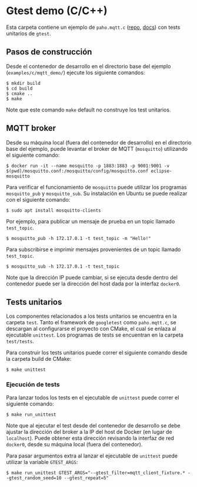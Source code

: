 # Gtest demo (C/C++)

Esta carpeta contiene un ejemplo de `paho.mqtt.c` ([repo](https://github.com/eclipse/paho.mqtt.c), [docs](https://www.eclipse.org/paho/files/mqttdoc/MQTTClient/html/index.html)) con tests unitarios de `gtest`.

## Pasos de construcción
Desde el contenedor de desarrollo en el directorio base del ejemplo (`examples/c/mqtt_demo/`) ejecute los siguiente comandos:

```console
$ mkdir build
$ cd build
$ cmake ..
$ make
```

Note que este comando `make` default no construye los test unitarios.

## MQTT broker
Desde su máquina local (fuera del contenedor de desarrollo) en el directorio base del ejemplo, puede levantar el broker de MQTT (`mosquitto`) utilizando el siguiente comando:

```console
$ docker run -it --name mosquitto -p 1883:1883 -p 9001:9001 -v $(pwd)/mosquitto.conf:/mosquitto/config/mosquitto.conf eclipse-mosquitto
```

Para verificar el funcionamiento de `mosquitto` puede utilizar los programas `mosquitto_pub` y `mosquitto_sub`. Su instalación en Ubuntu se puede realizar con el siguiente comando:

```console
$ sudo apt install mosquitto-clients
```

Por ejemplo, para publicar un mensaje de prueba en un topic llamado `test_topic`. 

```console
$ mosquitto_pub -h 172.17.0.1 -t test_topic -m "Hello!"
```

Para subscribirse e imprimir mensajes provenientes de un topic llamado `test_topic`.

```console
$ mosquitto_sub -h 172.17.0.1 -t test_topic
```

Note que la dirección IP puede cambiar, si se ejecuta desde dentro del contenedor puede ser la dirección del host dada por la interfaz `docker0`.

## Tests unitarios

Los componentes relacionados a los tests unitarios se encuentra en la carpeta `test`. Tanto el framework de `googletest` como `paho.mqtt.c`, se descargan al configurarse el proyecto con CMake, el cual se enlaza al ejecutable `unittest`. Los programas de tests se encuentran en la carpeta `test/tests`.

Para construir los tests unitarios puede correr el siguiente comando desde la carpeta build de CMake:

```console
$ make unittest
```

### Ejecución de tests

Para lanzar todos los tests en el ejecutable de `unittest` puede correr el siguiente comando:

```console
$ make run_unittest
```

Note que al ejecutar el test desde del contenedor de desarrollo se debe ajustar la dirección del broker a la IP del host de Docker (en lugar de `localhost`). Puede obtener esta dirección revisando la interfaz de red `docker0`, desde su máquina local (fuera del contenedor).

Para pasar argumentos extra al lanzar el ejecutable de `unittest` puede utilizar la variable `GTEST_ARGS`:

```console
$ make run_unittest GTEST_ARGS="--gtest_filter=mqtt_client_fixture.* --gtest_random_seed=10 --gtest_repeat=5"
```
